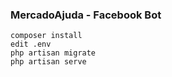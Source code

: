 ### MercadoAjuda - Facebook Bot

```
composer install
edit .env
php artisan migrate
php artisan serve
```